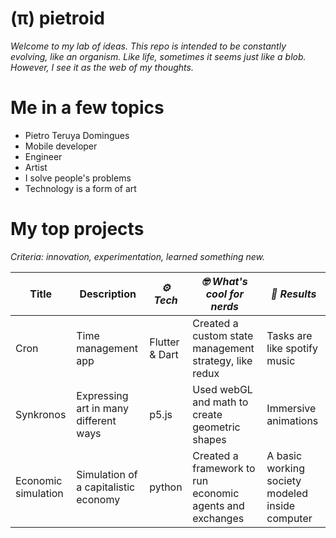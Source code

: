 # (π) pietroid

_Welcome to my lab of ideas. This repo is intended to be constantly evolving, like an organism.
Like life, sometimes it seems just like a blob. However, I see it as the web of my thoughts._

# Me in a few topics

- Pietro Teruya Domingues
- Mobile developer
- Engineer
- Artist
- I solve people's problems
- Technology is a form of art

# My top projects

_Criteria: innovation, experimentation, learned something new._

| Title | Description |  *⚙️ Tech* |  *🤓 What's cool for nerds* | *🚀 Results*  |
|---|---|---|---|---|
|  Cron  |  Time management app  |  Flutter & Dart  |  Created a custom state management strategy, like redux |  Tasks are like spotify music |
|  Synkronos  |  Expressing art in many different ways  |  p5.js  |  Used webGL and math to create geometric shapes  |   Immersive animations   |
|  Economic simulation |  Simulation of a capitalistic economy  |  python |  Created a framework to run economic agents and exchanges  |  A basic working society modeled inside computer  |
